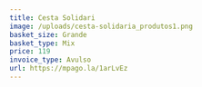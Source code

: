 ```yaml
---
title: Cesta Solidari
image: /uploads/cesta-solidaria_produtos1.png
basket_size: Grande
basket_type: Mix
price: 119
invoice_type: Avulso
url: https://mpago.la/1arLvEz
---
```

